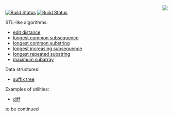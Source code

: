 <img align="right" src="https://user-images.githubusercontent.com/3381451/40880432-5b9e7086-66b9-11e8-9718-4b1ea4eae317.png">

[![Build Status](https://travis-ci.org/storm-ptr/step.svg?branch=master)](https://travis-ci.org/storm-ptr/step)
[![Build Status](https://ci.appveyor.com/api/projects/status/github/storm-ptr/step?svg=true&branch=master)](https://ci.appveyor.com/project/storm-ptr/step/branch/master)

STL-like algorithms:
- [edit distance](https://en.wikipedia.org/wiki/Edit_distance)
- [longest common subsequence](https://en.wikipedia.org/wiki/Longest_common_subsequence_problem)
- [longest common substring](https://en.wikipedia.org/wiki/Longest_common_substring_problem)
- [longest increasing subsequence](https://en.wikipedia.org/wiki/Longest_increasing_subsequence)
- [longest repeated substring](https://en.wikipedia.org/wiki/Longest_repeated_substring_problem)
- [maximum subarray](https://en.wikipedia.org/wiki/Maximum_subarray_problem)

Data structures:
- [suffix tree](https://en.wikipedia.org/wiki/Suffix_tree)

Examples of utilities:
- [diff](https://en.wikipedia.org/wiki/Diff)

to be continued
